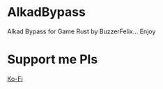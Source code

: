 # AlkadBypass
Alkad Bypass for Game Rust by BuzzerFelix... Enjoy

# Support me Pls

[Ko-Fi](https://ko-fi.com/buzzerfelix_official)
